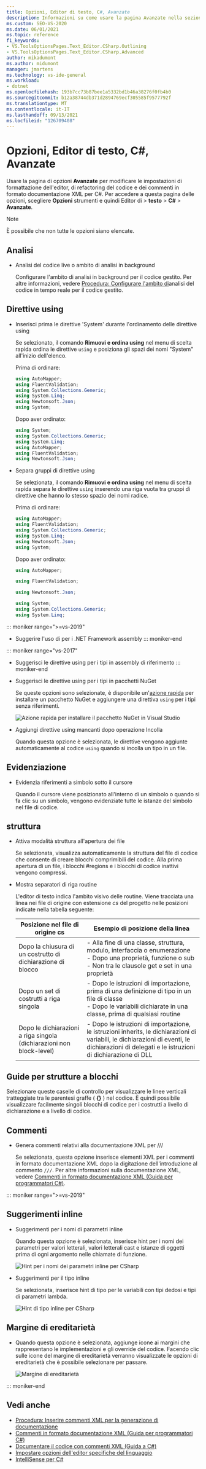 ```yaml
---
title: Opzioni, Editor di testo, C#, Avanzate
description: Informazioni su come usare la pagina Avanzate nella sezione C# per modificare le impostazioni per la formattazione dell'editor, il refactoring del codice e i commenti della documentazione XML per C#.
ms.custom: SEO-VS-2020
ms.date: 06/01/2021
ms.topic: reference
f1_keywords:
- VS.ToolsOptionsPages.Text_Editor.CSharp.Outlining
- VS.ToolsOptionsPages.Text_Editor.CSharp.Advanced
author: mikadumont
ms.author: midumont
manager: jmartens
ms.technology: vs-ide-general
ms.workload:
- dotnet
ms.openlocfilehash: 193b7cc73b87bee1a5332bd1b46a38276f0fb4b0
ms.sourcegitcommit: b12a38744db371d2894769ecf305585f9577792f
ms.translationtype: MT
ms.contentlocale: it-IT
ms.lasthandoff: 09/13/2021
ms.locfileid: "126709408"
---
```

# <a name="options-text-editor-c-advanced"></a>Opzioni, Editor di testo, C#, Avanzate

Usare la pagina di opzioni **Avanzate** per modificare le impostazioni di formattazione dell'editor, di refactoring del codice e dei commenti in formato documentazione XML per C#. Per accedere a questa pagina delle opzioni, scegliere **Opzioni** strumenti e quindi Editor di  >   **testo**  >  **C#**  >  **Avanzate**.

> [!NOTE]
> È possibile che non tutte le opzioni siano elencate.

## <a name="analysis"></a>Analisi

- Analisi del codice live o ambito di analisi in background

   Configurare l'ambito di analisi in background per il codice gestito. Per altre informazioni, vedere [Procedura: Configurare l'ambito di](../../code-quality/configure-live-code-analysis-scope-managed-code.md)analisi del codice in tempo reale per il codice gestito.

## <a name="using-directives"></a>Direttive using

- Inserisci prima le direttive 'System' durante l'ordinamento delle direttive using

   Se selezionato, il comando **Rimuovi e ordina using** nel menu di scelta rapida ordina le direttive `using` e posiziona gli spazi dei nomi "System" all'inizio dell'elenco.

   Prima di ordinare:

   ```csharp
   using AutoMapper;
   using FluentValidation;
   using System.Collections.Generic;
   using System.Linq;
   using Newtonsoft.Json;
   using System;
   ```

   Dopo aver ordinato:

   ```csharp
   using System;
   using System.Collections.Generic;
   using System.Linq;
   using AutoMapper;
   using FluentValidation;
   using Newtonsoft.Json;
   ```

- Separa gruppi di direttive using

   Se selezionata, il comando **Rimuovi e ordina using** nel menu di scelta rapida separa le direttive `using` inserendo una riga vuota tra gruppi di direttive che hanno lo stesso spazio dei nomi radice.

   Prima di ordinare:

   ```csharp
   using AutoMapper;
   using FluentValidation;
   using System.Collections.Generic;
   using System.Linq;
   using Newtonsoft.Json;
   using System;
   ```

   Dopo aver ordinato:

   ```csharp
   using AutoMapper;

   using FluentValidation;

   using Newtonsoft.Json;

   using System;
   using System.Collections.Generic;
   using System.Linq;
   ```

::: moniker range=">=vs-2019"                                              
- Suggerire l'uso di per i .NET Framework assembly
::: moniker-end
                                         
::: moniker range="vs-2017"                                                
- Suggerisci le direttive using per i tipi in assembly di riferimento
::: moniker-end                                                            

- Suggerisci le direttive using per i tipi in pacchetti NuGet

   Se queste opzioni sono selezionate, è disponibile un'[azione rapida](../quick-actions.md) per installare un pacchetto NuGet e aggiungere una direttiva `using` per i tipi senza riferimenti.

   ![Azione rapida per installare il pacchetto NuGet in Visual Studio](media/nuget-lightbulb.png)

- Aggiungi direttive using mancanti dopo operazione Incolla

    Quando questa opzione è selezionata, le direttive vengono aggiunte automaticamente al codice `using` quando si incolla un tipo in un file.

## <a name="highlighting"></a>Evidenziazione

- Evidenzia riferimenti a simbolo sotto il cursore

   Quando il cursore viene posizionato all'interno di un simbolo o quando si fa clic su un simbolo, vengono evidenziate tutte le istanze del simbolo nel file di codice.

## <a name="outlining"></a>struttura

- Attiva modalità struttura all'apertura dei file

   Se selezionata, visualizza automaticamente la struttura del file di codice che consente di creare blocchi comprimibili del codice. Alla prima apertura di un file, i blocchi #regions e i blocchi di codice inattivi vengono compressi.

- Mostra separatori di riga routine

   L'editor di testo indica l'ambito visivo delle routine. Viene tracciata una linea nei file di origine con estensione *cs* del progetto nelle posizioni indicate nella tabella seguente:

   |Posizione nel file di origine cs|Esempio di posizione della linea|
   |---------------------------------|------------------------------|
   |Dopo la chiusura di un costrutto di dichiarazione di blocco|- Alla fine di una classe, struttura, modulo, interfaccia o enumerazione<br />- Dopo una proprietà, funzione o sub<br />- Non tra le clausole get e set in una proprietà|
   |Dopo un set di costrutti a riga singola|- Dopo le istruzioni di importazione, prima di una definizione di tipo in un file di classe<br />- Dopo le variabili dichiarate in una classe, prima di qualsiasi routine|
   |Dopo le dichiarazioni a riga singola (dichiarazioni non block-level)|- Dopo le istruzioni di importazione, le istruzioni inherits, le dichiarazioni di variabili, le dichiarazioni di eventi, le dichiarazioni di delegati e le istruzioni di dichiarazione di DLL|

## <a name="block-structure-guides"></a>Guide per strutture a blocchi

Selezionare queste caselle di controllo per visualizzare le linee verticali tratteggiate tra le parentesi graffe ( **{}** ) nel codice. È quindi possibile visualizzare facilmente singoli blocchi di codice per i costrutti a livello di dichiarazione e a livello di codice.

## <a name="comments"></a>Commenti

- Genera commenti relativi alla documentazione XML per ///

   Se selezionata, questa opzione inserisce elementi XML per i commenti in formato documentazione XML dopo la digitazione dell'introduzione al commento `///`. Per altre informazioni sulla documentazione XML, vedere [Commenti in formato documentazione XML (Guida per programmatori C#)](/dotnet/csharp/programming-guide/xmldoc/xml-documentation-comments).

::: moniker range=">=vs-2019"

## <a name="inline-hints"></a>Suggerimenti inline

- Suggerimenti per i nomi di parametri inline 
    
    Quando questa opzione è selezionata, inserisce hint per i nomi dei parametri per valori letterali, valori letterali cast e istanze di oggetti prima di ogni argomento nelle chiamate di funzione.  
    
    ![Hint per i nomi dei parametri inline per CSharp](media/inline-parameter-name-hints-csharp.png)

- Suggerimenti per il tipo inline 
    
    Se selezionata, inserisce hint di tipo per le variabili con tipi dedosi e tipi di parametri lambda.  
    
    ![Hint di tipo inline per CSharp](media/inline-type-hints-csharp.png)

## <a name="inheritance-margin"></a>Margine di ereditarietà 

- Quando questa opzione è selezionata, aggiunge icone ai margini che rappresentano le implementazioni e gli override del codice. Facendo clic sulle icone del margine di ereditarietà verranno visualizzate le opzioni di ereditarietà che è possibile selezionare per passare.

    ![Margine di ereditarietà](media/inheritance-margin.png)

::: moniker-end

## <a name="see-also"></a>Vedi anche

- [Procedura: Inserire commenti XML per la generazione di documentazione](../../ide/reference/generate-xml-documentation-comments.md)
- [Commenti in formato documentazione XML (Guida per programmatori C#)](/dotnet/csharp/programming-guide/xmldoc/xml-documentation-comments)
- [Documentare il codice con commenti XML (Guida a C#)](/dotnet/csharp/codedoc)
- [Impostare opzioni dell'editor specifiche del linguaggio](../../ide/reference/setting-language-specific-editor-options.md)
- [IntelliSense per C#](../../ide/visual-csharp-intellisense.md)
